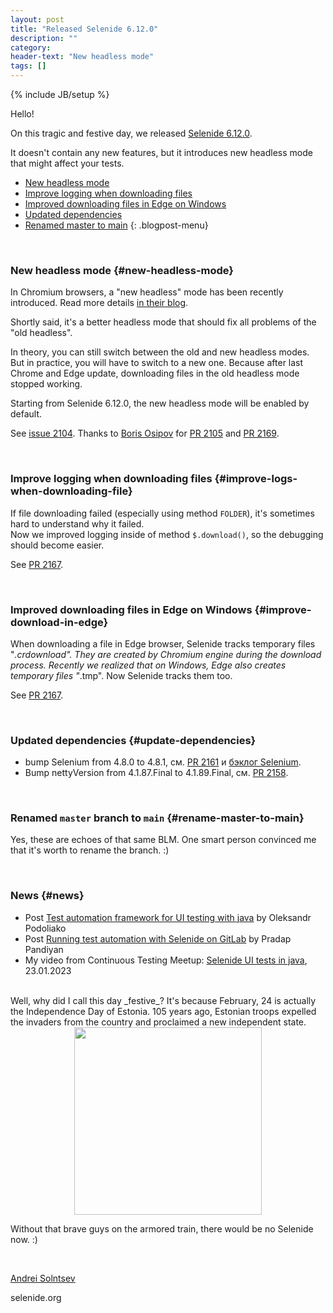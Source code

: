 ```yaml
---
layout: post
title: "Released Selenide 6.12.0"
description: ""
category:
header-text: "New headless mode"
tags: []
---
```

{% include JB/setup %}

Hello!

On this tragic and festive day, we released
[Selenide 6.12.0](https://github.com/selenide/selenide/milestone/173?closed=1).

It doesn't contain any new features, but it introduces new headless mode that might affect your tests. 

* [New headless mode](#new-headless-mode)
* [Improve logging when downloading files](#improve-logs-when-downloading-file)
* [Improved downloading files in Edge on Windows](#improve-download-in-edge)
* [Updated dependencies](#update-dependencies)
* [Renamed master to main](#rename-master-to-main)
{: .blogpost-menu}

<br>

### New headless mode {#new-headless-mode}

In Chromium browsers, a "new headless" mode has been recently introduced. 
Read more details [in their blog](https://developer.chrome.com/articles/new-headless/).

Shortly said, it's a better headless mode that should fix all problems of the "old headless". 

In theory, you can still switch between the old and new headless modes.
But in practice, you will have to switch to a new one.
Because after last Chrome and Edge update, downloading files in the old headless mode stopped working.

Starting from Selenide 6.12.0, the new headless mode will be enabled by default. 

See [issue 2104](https://github.com/selenide/selenide/issues/2104).
Thanks to [Boris Osipov](https://github.com/BorisOsipov) for [PR 2105](https://github.com/selenide/selenide/pull/2105)
and [PR 2169](https://github.com/selenide/selenide/pull/2169).

<br>

### Improve logging when downloading files {#improve-logs-when-downloading-file}
If file downloading failed (especially using method `FOLDER`), it's sometimes hard to understand why it failed.  
Now we improved logging inside of method `$.download()`, so the debugging should become easier. 

See [PR 2167](https://github.com/selenide/selenide/pull/2167).

<br>

### Improved downloading files in Edge on Windows {#improve-download-in-edge}

When downloading a file in Edge browser, Selenide tracks temporary files "*.crdownload". They are created by Chromium
engine during the download process.
Recently we realized that on Windows, Edge also creates temporary files "*.tmp". Now Selenide tracks them too. 

See [PR 2167](https://github.com/selenide/selenide/pull/2167).

<br>

### Updated dependencies {#update-dependencies}

* bump Selenium from 4.8.0 to 4.8.1, см. [PR 2161](https://github.com/selenide/selenide/pull/2161) и [бэклог Selenium](https://github.com/SeleniumHQ/selenium/blob/trunk/java/CHANGELOG).
* Bump nettyVersion from 4.1.87.Final to 4.1.89.Final, см. [PR 2158](https://github.com/selenide/selenide/pull/2158).

<br>

### Renamed `master` branch to `main` {#rename-master-to-main}

Yes, these are echoes of that same BLM. One smart person convinced me that it's worth to rename the branch. :)

<br>

### News {#news}

* Post [Test automation framework for UI testing with java](https://oleksandr-podoliako.medium.com/test-automation-framework-for-ui-testing-with-java-fddd1e3fd75b) by Oleksandr Podoliako
* Post [Running test automation with Selenide on GitLab](https://pradappandiyan.medium.com/running-test-automation-with-selenide-on-gitlab-fb13c0a0dddf) by Pradap Pandiyan
* My video from Continuous Testing Meetup: [Selenide UI tests in java](https://www.youtube.com/watch?v=5qiuRoUcICs&t=48m02s), 23.01.2023

<br>
Well, why did I call this day _festive_?
It's because February, 24 is actually the Independence Day of Estonia.
105 years ago, Estonian troops expelled the invaders from the country and proclaimed a new independent state.

<center>
  <img src="{{ BASE_PATH }}/images/2023/02/independence-day-estonia.png" width="300"/>
</center>

Without that brave guys on the armored train, there would be no Selenide now. :)

<br>

[Andrei Solntsev](http://asolntsev.github.io/)

selenide.org
